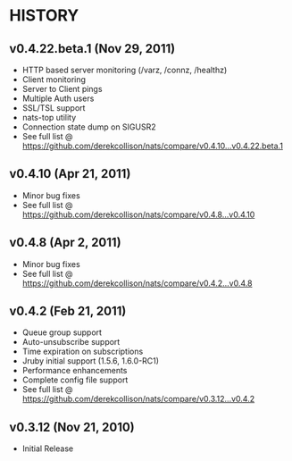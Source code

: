 # HISTORY

## v0.4.22.beta.1 (Nov 29, 2011)

  - HTTP based server monitoring (/varz, /connz, /healthz)
  - Client monitoring
  - Server to Client pings
  - Multiple Auth users
  - SSL/TSL support
  - nats-top utility
  - Connection state dump on SIGUSR2
  - See full list @ https://github.com/derekcollison/nats/compare/v0.4.10...v0.4.22.beta.1

## v0.4.10 (Apr 21, 2011)

  - Minor bug fixes  
  - See full list @ https://github.com/derekcollison/nats/compare/v0.4.8...v0.4.10

## v0.4.8 (Apr 2, 2011)

  - Minor bug fixes  
  - See full list @ https://github.com/derekcollison/nats/compare/v0.4.2...v0.4.8

## v0.4.2 (Feb 21, 2011)
  
  - Queue group support
  - Auto-unsubscribe support
  - Time expiration on subscriptions
  - Jruby initial support (1.5.6, 1.6.0-RC1)
  - Performance enhancements
  - Complete config file support
  - See full list @ https://github.com/derekcollison/nats/compare/v0.3.12...v0.4.2

## v0.3.12 (Nov 21, 2010)

  - Initial Release
